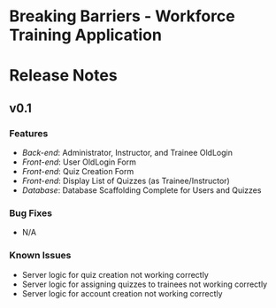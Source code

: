 # Breaking Barriers - Workforce Training Application

# Release Notes
## v0.1
### Features
* *Back-end*: Administrator, Instructor, and Trainee OldLogin
* *Front-end*: User OldLogin Form
* *Front-end*: Quiz Creation Form
* *Front-end*: Display List of Quizzes (as Trainee/Instructor)
* *Database*: Database Scaffolding Complete for Users and Quizzes
### Bug Fixes
* N/A
### Known Issues
* Server logic for quiz creation not working correctly
* Server logic for assigning quizzes to trainees not working correctly
* Server logic for account creation not working correctly